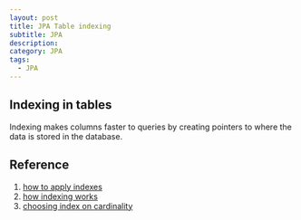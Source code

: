 ```yaml
---
layout: post
title: JPA Table indexing
subtitle: JPA
description: 
category: JPA
tags:
  - JPA
---
```

  
## Indexing in tables
Indexing makes columns faster to queries by creating pointers
to where the data is stored in the database.


## Reference
1) [how to apply indexes](https://herojoon-dev.tistory.com/142)
2) [how indexing works](https://dataschool.com/sql-optimization/how-indexing-works/)
3) [choosing index on cardinality](https://velog.io/@ljinsk3/JPA%EB%A1%9C-%EC%9D%B8%EB%8D%B1%EC%8A%A4-%EC%82%AC%EC%9A%A9%ED%95%98%EA%B8%B0)



